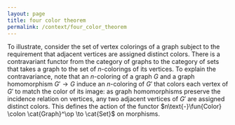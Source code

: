 ```yaml
---
layout: page
title: four color theorem
permalink: /context/four_color_theorem
---
```

To illustrate, consider the set of vertex colorings of a graph subject to the requirement that  adjacent vertices are assigned distinct colors.  There is a contravariant functor from the category of graphs to the category of sets that takes a graph to the set of $n$-colorings of its vertices. To explain the contravariance, note that an $n$-coloring of a graph $G$ and a graph homomorphism $G' \to G$  induce an $n$-coloring of $G'$ that colors each vertex of $G'$ to match the color of its image: as graph homomorphisms preserve the incidence relation on vertices, any two adjacent vertices of $G'$ are assigned distinct colors. This defines the action of the functor $n\text{-}\fun{Color} \colon \cat{Graph}^\op \to \cat{Set}$ on morphisms.
